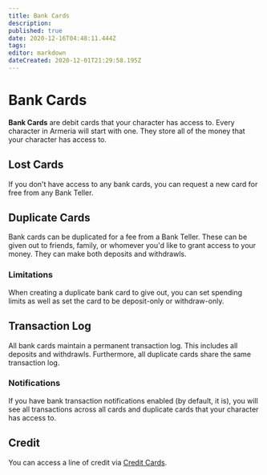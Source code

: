 ```yaml
---
title: Bank Cards
description: 
published: true
date: 2020-12-16T04:48:11.444Z
tags: 
editor: markdown
dateCreated: 2020-12-01T21:29:58.195Z
---
```


# Bank Cards

**Bank Cards** are debit cards that your character has access to. Every character in Armeria will start with one. They store all of the money that your character has access to.

## Lost Cards

If you don't have access to any bank cards, you can request a new card for free from any Bank Teller.

## Duplicate Cards

Bank cards can be duplicated for a fee from a Bank Teller. These can be given out to friends, family, or whomever you'd like to grant access to your money. They can make both deposits and withdrawls.

### Limitations

When creating a duplicate bank card to give out, you can set spending limits as well as set the card to be deposit-only or withdraw-only.

## Transaction Log

All bank cards maintain a permanent transaction log. This includes all deposits and withdrawls. Furthermore, all duplicate cards share the same transaction log.

### Notifications

If you have bank transaction notifications enabled (by default, it is), you will see all transactions across all cards and duplicate cards that your character has access to.

## Credit

You can access a line of credit via [Credit Cards](/character/credit-cards).